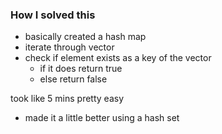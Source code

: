 ### How I solved this

- basically created a hash map
- iterate through vector
- check if element exists as a key of the vector
  - if it does return true
  - else return false

took like 5 mins pretty easy

- made it a little better using a hash set
